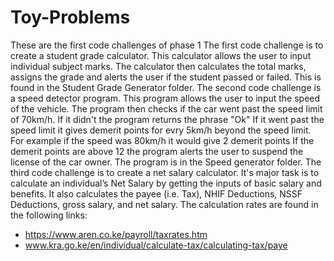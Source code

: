 # Toy-Problems
These are the first code challenges of phase 1
The first code challenge is to create a student grade calculator.
This calculator allows the user to input individual subject marks.
The calculator then calculates the total marks, assigns the grade and alerts the user if the student passed or failed.
This is found in the Student Grade Generator folder.
The second code challenge is a speed detector program.
This program allows the user to input the speed of the vehicle.
The program then checks if the car went past the speed limit of 70km/h.
If it didn't the program returns the phrase "Ok"
If it went past the speed limit it gives demerit points for evry 5km/h beyond the speed limit.
For example if the speed was 80km/h it would give 2 demerit points
If the demerit points are above 12 the program alerts the user to suspend the license of the car owner.
The program is in the Speed generator folder.
The third code challenge is to create a net salary calculator.
It's major task is to calculate an individual’s Net Salary by getting the inputs of basic salary and benefits.
It also calculates the payee (i.e. Tax), NHIF Deductions, NSSF Deductions, gross salary, and net salary.
The calculation rates are found in the following links:
- https://www.aren.co.ke/payroll/taxrates.htm 
- www.kra.go.ke/en/individual/calculate-tax/calculating-tax/paye
